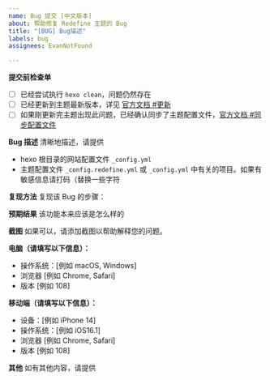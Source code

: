 ```yaml
---
name: Bug 提交 [中文版本]
about: 帮助修复 Redefine 主题的 Bug
title: "[BUG] Bug描述"
labels: bug
assignees: EvanNotFound

---
```


**提交前检查单**
- [ ] 已经尝试执行 `hexo clean`，问题仍然存在
- [ ] 已经更新到主题最新版本，详见 [官方文档 #更新](https://redefine-docs.ohevan.com/docs/quick-start/update)
- [ ] 如果刚更新完主题出现此问题，已经确认同步了主题配置文件，[官方文档 #同步配置文件](https://redefine-docs.ohevan.com/getting-started#%E6%9B%B4%E6%96%B0)

**Bug 描述**
清晰地描述，请提供
- hexo 根目录的网站配置文件 `_config.yml` 
- 主题配置文件 `_config.redefine.yml` 或 `_config.yml` 中有关的项目。如果有敏感信息请打码（替换一些字符


**复现方法**
复现该 Bug 的步骤：


**预期结果**
该功能本来应该是怎么样的


**截图**
如果可以，请添加截图以帮助解释您的问题。


**电脑（请填写以下信息）：**
 - 操作系统：[例如 macOS, Windows]
 - 浏览器 [例如 Chrome, Safari]
 - 版本 [例如 108]


**移动端（请填写以下信息）：**
 - 设备：[例如 iPhone 14]
 - 操作系统：[例如 iOS16.1]
 - 浏览器 [例如 Chrome, Safari]
 - 版本 [例如 108]


**其他**
如有其他内容，请提供
